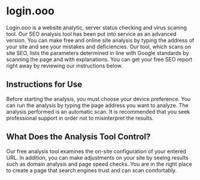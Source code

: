 # login.ooo
Login.ooo  is a website analytic, server status checking and virus scaning tool.
Our SEO analysis tool has been put into service as an advanced version. You can make free and online site analysis by typing the address of your site and see your mistakes and deficiencies. Our tool, which scans on site SEO, lists the parameters determined in line with Google standards by scanning the page and with explanations. You can get your free SEO report right away by reviewing our instructions below.

## Instructions for Use

Before starting the analysis, you must choose your device preference.
You can run the analysis by typing the page address you want to analyze.
The analysis performed is an automatic scan. It is recommended that you seek professional support in order not to misinterpret the results.
## What Does the Analysis Tool Control?
Our free analysis tool examines the on-site configuration of your entered URL. In addition, you can make adjustments on your site by seeing results such as domain analysis and page speed checks. You are in the right place to create a page that search engines trust and can scan comfortably.
